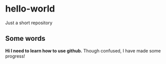 # hello-world
Just a short repository

## Some words
**Hi I need to learn how to use github.**
Though confused, I have made some progress!
